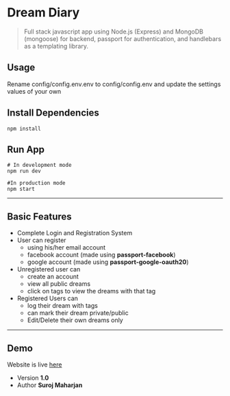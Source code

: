 # Dream Diary
> Full stack javascript app using Node.js (Express) and MongoDB (mongoose) for backend, passport for authentication, and handlebars as a templating library.

## Usage
Rename config/config.env.env to config/config.env and update the settings values of your own

## Install Dependencies
```
npm install
```

## Run App
```
# In development mode
npm run dev

#In production mode
npm start
```

***
## Basic Features
* Complete Login and Registration System
* User can register
  * using his/her email account
  * facebook account (made using **passport-facebook**)
  * google account (made using **passport-google-oauth20**)
* Unregistered user can
  * create an account
  * view all public dreams
  * click on tags to view the dreams with that tag
* Registered Users can
  * log their dream with tags 
  * can mark their dream private/public
  * Edit/Delete their own dreams only

*** 
## Demo
Website is live [here](http://dreamdiaryy.herokuapp.com/)
* Version **1.0**
* Author **Suroj Maharjan**
